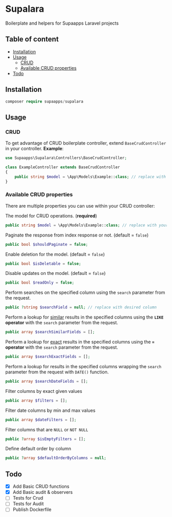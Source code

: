 # Supalara <!-- omit in toc -->

Boilerplate and helpers for Supaapps Laravel projects

## Table of content <!-- omit in toc -->

- [Installation](#installation)
- [Usage](#usage)
  - [CRUD](#crud)
  - [Available CRUD properties](#available-crud-properties)
- [Todo](#todo)

## Installation

```php
composer require supaapps/supalara
```

## Usage

### CRUD

To get advantage of CRUD boilerplate controller, extend `BaseCrudController` in your controller. **Example**:

```php
use Supaapps\Supalara\Controllers\BaseCrudController;

class ExampleController extends BaseCrudController
{
    public string $model = \App\Models\Example::class; // replace with your model
}
```

### Available CRUD properties

There are multiple properties you can use within your CRUD controller:

The model for CRUD operations. (**required**)

```php
public string $model = \App\Models\Example::class; // replace with your model
```

Paginate the response from index response or not. (default = `false`)

```php
public bool $shouldPaginate = false;
```

Enable deletion for the model. (default = `false`)

```php
public bool $isDeletable = false;
```

Disable updates on the model. (default = `false`)

```php
public bool $readOnly = false;
```

Perform searches on the specified column using the `search` parameter from the request.

```php
public ?string $searchField = null; // replace with desired column
```

Perform a lookup for <u>similar</u> results in the specified columns using the **`LIKE` operator** with the `search` parameter from the request.

```php
public array $searchSimilarFields = [];
```

Perform a lookup for <u>exact</u> results in the specified columns using the **`=` operator** with the `search` parameter from the request.

```php
public array $searchExactFields = [];
```

Perform a lookup for results in the specified columns wrapping the `search` parameter from the request with `DATE()` function.

```php
public array $searchDateFields = [];
```

Filter columns by exact given values

```php
public array $filters = [];
```

Filter date columns by min and max values

```php
public array $dateFilters = [];
```

Filter columns that are `NULL` or `NOT NULL`

```php
public ?array $isEmptyFilters = [];
```

Define default order by column

```php
public ?array $defaultOrderByColumns = null;
```

## Todo

- [X] Add Basic CRUD functions
- [X] Add Basic audit & observers
- [ ] Tests for Crud
- [ ] Tests for Audit
- [ ] Publish Dockerfile
